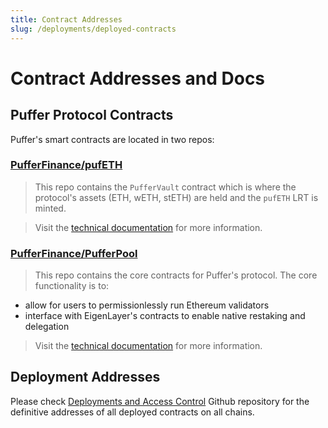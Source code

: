 ```yaml
---
title: Contract Addresses
slug: /deployments/deployed-contracts
---
```


# Contract Addresses and Docs

## Puffer Protocol Contracts

Puffer's smart contracts are located in two repos:

### [PufferFinance/pufETH](https://github.com/PufferFinance/pufETH)

> This repo contains the `PufferVault` contract which is where the protocol's assets (ETH, wETH, stETH) are held and the `pufETH` LRT is minted.

> Visit the [technical documentation](https://github.com/PufferFinance/pufETH/tree/main/docs) for more information.

### [PufferFinance/PufferPool](https://github.com/PufferFinance/PufferPool)

> This repo contains the core contracts for Puffer's protocol. The core functionality is to:

- allow for users to permissionlessly run Ethereum validators
- interface with EigenLayer's contracts to enable native restaking and delegation

> Visit the [technical documentation](https://github.com/PufferFinance/PufferPool/tree/master/docs) for more information.

## Deployment Addresses

Please check [Deployments and Access Control](https://github.com/PufferFinance/Deployments-and-ACL/tree/main/docs/deployments) Github repository for the definitive addresses of all deployed contracts on all chains.
